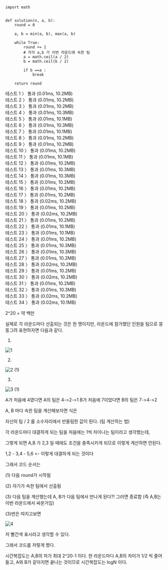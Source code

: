 ```
import math


def solution(n, a, b):
    round = 0

    a, b = min(a, b), max(a, b)

    while True:
        round += 1
        # 각각 a,b 가 이번 라운드에 속한 팀
        a = math.ceil(a / 2)
        b = math.ceil(b / 2)

        if b ==a :
            break

    return round
```
테스트 1 〉	통과 (0.01ms, 10.2MB)<br>
테스트 2 〉	통과 (0.01ms, 10.2MB)<br>
테스트 3 〉	통과 (0.01ms, 10.2MB)<br>
테스트 4 〉	통과 (0.01ms, 10.3MB)<br>
테스트 5 〉	통과 (0.01ms, 10.1MB)<br>
테스트 6 〉	통과 (0.01ms, 10.3MB)<br>
테스트 7 〉	통과 (0.01ms, 10.1MB)<br>
테스트 8 〉	통과 (0.01ms, 10.2MB)<br>
테스트 9 〉	통과 (0.01ms, 10.2MB)<br>
테스트 10 〉	통과 (0.01ms, 10.2MB)<br>
테스트 11 〉	통과 (0.01ms, 10.1MB)<br>
테스트 12 〉	통과 (0.01ms, 10.2MB)<br>
테스트 13 〉	통과 (0.01ms, 10.3MB)<br>
테스트 14 〉	통과 (0.01ms, 10.3MB)<br>
테스트 15 〉	통과 (0.01ms, 10.2MB)<br>
테스트 16 〉	통과 (0.01ms, 10.2MB)<br>
테스트 17 〉	통과 (0.01ms, 10.2MB)<br>
테스트 18 〉	통과 (0.02ms, 10.2MB)<br>
테스트 19 〉	통과 (0.01ms, 10.2MB)<br>
테스트 20 〉	통과 (0.02ms, 10.2MB)<br>
테스트 21 〉	통과 (0.01ms, 10.2MB)<br>
테스트 22 〉	통과 (0.01ms, 10.1MB)<br>
테스트 23 〉	통과 (0.01ms, 10.1MB)<br>
테스트 24 〉	통과 (0.01ms, 10.2MB)<br>
테스트 25 〉	통과 (0.01ms, 10.3MB)<br>
테스트 26 〉	통과 (0.01ms, 10.3MB)<br>
테스트 27 〉	통과 (0.01ms, 10.2MB)<br>
테스트 28 〉	통과 (0.02ms, 10.2MB)<br>
테스트 29 〉	통과 (0.01ms, 10.2MB)<br>
테스트 30 〉	통과 (0.02ms, 10.2MB)<br>
테스트 31 〉	통과 (0.01ms, 10.2MB)<br>
테스트 32 〉	통과 (0.01ms, 10.3MB)<br>
테스트 33 〉	통과 (0.02ms, 10.2MB)<br>
테스트 34 〉	통과 (0.02ms, 10.1MB)<br>

2^20 = 약 백만

실제로 각 라운드마다 선출되는 것은 한 명이지만, 라운드에 참가했던 인원을 팀으로 뭉뚱그려 표현하자면 다음과 같다.


1)  

![1](https://user-images.githubusercontent.com/48823900/117259575-246fee80-ae89-11eb-95ac-9ccab22775dc.png)


2)
![2 (1)](https://user-images.githubusercontent.com/48823900/117259632-33ef3780-ae89-11eb-83af-e11b6d8a1ffe.png)


3)
![3 (1)](https://user-images.githubusercontent.com/48823900/117259766-541ef680-ae89-11eb-9473-41dee1838101.png)

A가 처음에 4였다면 A의 팀은 4->2->1
B가 처음에 7이었다면 B의 팀은 7->4->2

A, B 마다 속한 팀을 계산해보자면 식은

자신의 팀 / 2 를 소수자리에서 반올림한 값이 된다. (팀 계산하는 법)

각 라운드마다 대결하게 되는 팀을 처음에는 1씩 차이나는 팀이라고 생각했는데, 

그렇게 되면 A,B 가 2,3 일 때에도 조건을 충족시키게 되므로 이렇게 계산하면 안된다.

1,2 - 3,4 - 5,6  <- 이렇게 대결하게 되는 것이다

그래서 코드 순서는

(1) 다음 round가 시작됨

(2) 자기가 속한 팀에서 선출됨

(3) 다음 팀을 계산했는데 A, B가 다음 팀에서 만나게 된다?! 그러면 종료함 (즉 A,B는 이번 라운드에서 싸운거임)

(3)번은 따지고보면

![4](https://user-images.githubusercontent.com/48823900/117261312-fab7c700-ae8a-11eb-8030-de6c6d5dd898.png)


저 빨간색 표시라고 생각할 수 있다.

그래서 코드를 저렇게 짰다.


시간복잡도는 A,B의 차가 최대 2^20-1 이다.
한 라운드마다 A,B의 차이가 1/2 씩 줄어들고, A와 B가 같아지면 끝나는 것이므로
시간복잡도는 logN 이다.

